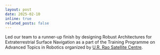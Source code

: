 ```yaml
---
layout: post
date: 2025-02-10
inline: true
related_posts: false
---
```


Led our team to a runner-up finish by designing Robust Architectures for Extraterrestrial Surface Navigation as a part of the Training Programme on Advanced Topics in Robotics organized by [U.R. Rao Satellite Centre](https://www.ursc.gov.in/).